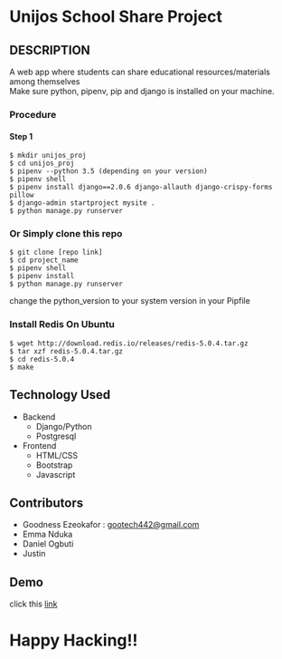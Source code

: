 Unijos School Share Project
=============
## DESCRIPTION
A web app where students can  share educational resources/materials among themselves  
Make sure python, pipenv, pip and django is installed
on your machine.
### Procedure
#### Step 1
    $ mkdir unijos_proj
    $ cd unijos_proj
    $ pipenv --python 3.5 (depending on your version)
    $ pipenv shell
    $ pipenv install django==2.0.6 django-allauth django-crispy-forms pillow
    $ django-admin startproject mysite .
    $ python manage.py runserver

### Or Simply clone this repo
    $ git clone [repo link]
    $ cd project_name
    $ pipenv shell
    $ pipenv install
    $ python manage.py runserver

change the python_version to your system version in your Pipfile
### Install Redis On Ubuntu
    $ wget http://download.redis.io/releases/redis-5.0.4.tar.gz
    $ tar xzf redis-5.0.4.tar.gz
    $ cd redis-5.0.4
    $ make
    
## Technology Used
* Backend 
    * Django/Python
    * Postgresql
* Frontend
    * HTML/CSS
    * Bootstrap
    * Javascript

<p>  </p>

## Contributors
* Goodness Ezeokafor : gootech442@gmail.com
* Emma Nduka
* Daniel Ogbuti
* Justin 

##  Demo
<p>click this <a href ="#"> link </a></p>


# Happy Hacking!!
